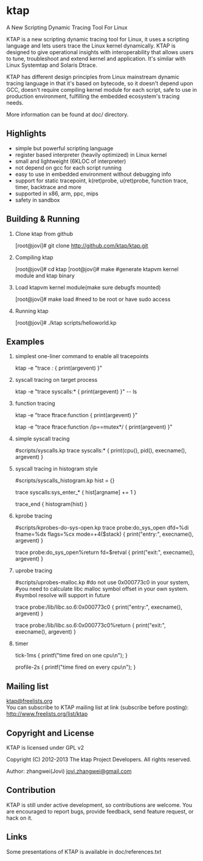 ktap
====

A New Scripting Dynamic Tracing Tool For Linux

KTAP is a new scripting dynamic tracing tool for Linux,
it uses a scripting language and lets users trace the Linux kernel dynamically.
KTAP is designed to give operational insights with interoperability
that allows users to tune, troubleshoot and extend kernel and application.
It's similar with Linux Systemtap and Solaris Dtrace.

KTAP has different design principles from Linux mainstream dynamic tracing
language in that it's based on bytecode, so it doesn't depend upon GCC,
doesn't require compiling kernel module for each script, safe to use in
production environment, fulfilling the embedded ecosystem's tracing needs.

More information can be found at doc/ directory.


Highlights
----------
- simple but powerful scripting language
- register based interpreter (heavily optimized) in Linux kernel
- small and lightweight (6KLOC of interpreter)
- not depend on gcc for each script running
- easy to use in embedded environment without debugging info
- support for static tracepoint, k(ret)probe, u(ret)probe, function trace, timer, backtrace and more
- supported in x86, arm, ppc, mips
- safety in sandbox

Building & Running
------------------
1) Clone ktap from github  

	[root@jovi]# git clone http://github.com/ktap/ktap.git

2) Compiling ktap  

	[root@jovi]# cd ktap
	[root@jovi]# make       #generate ktapvm kernel module and ktap binary

3) Load ktapvm kernel module(make sure debugfs mounted)  

	[root@jovi]# make load  #need to be root or have sudo access

4) Running ktap  

	[root@jovi]# ./ktap scripts/helloworld.kp


Examples
--------
1) simplest one-liner command to enable all tracepoints  

	ktap -e "trace *:* { print(argevent) }"

2) syscall tracing on target process  

	ktap -e "trace syscalls:* { print(argevent) }" -- ls

3) function tracing  

	ktap -e "trace ftrace:function { print(argevent) }"

	ktap -e "trace ftrace:function /ip==mutex*/ { print(argevent) }"

4) simple syscall tracing  

	#scripts/syscalls.kp
	trace syscalls:* {
		print(cpu(), pid(), execname(), argevent)
	}

5) syscall tracing in histogram style  

	#scripts/syscalls_histogram.kp
	hist = {}

	trace syscalls:sys_enter_* {
		hist[argname] += 1
	}

	trace_end {
		histogram(hist)
	}

6) kprobe tracing  

	#scripts/kprobes-do-sys-open.kp
	trace probe:do_sys_open dfd=%di fname=%dx flags=%cx mode=+4($stack) {
		print("entry:", execname(), argevent)
	}

	trace probe:do_sys_open%return fd=$retval {
		print("exit:", execname(), argevent)
	}


7) uprobe tracing  

	#scripts/uprobes-malloc.kp
	#do not use 0x000773c0 in your system,
	#you need to calculate libc malloc symbol offset in your own system.
	#symbol resolve will support in future

	trace probe:/lib/libc.so.6:0x000773c0 {
		print("entry:", execname(), argevent)
	}

	trace probe:/lib/libc.so.6:0x000773c0%return {
		print("exit:", execname(), argevent)
	}

8) timer  

	tick-1ms {
		printf("time fired on one cpu\n");
	}

	profile-2s {
		printf("time fired on every cpu\n");
	}


Mailing list
------------
ktap@freelists.org  
You can subscribe to KTAP mailing list at link (subscribe before posting):
http://www.freelists.org/list/ktap


Copyright and License
---------------------
KTAP is licensed under GPL v2

Copyright (C) 2012-2013 The ktap Project Developers.
All rights reserved.

Author: zhangwei(Jovi) <jovi.zhangwei@gmail.com>


Contribution
------------
KTAP is still under active development, so contributions are welcome.
You are encouraged to report bugs, provide feedback, send feature request,
or hack on it.


Links
-----
Some presentations of KTAP is available in doc/references.txt

